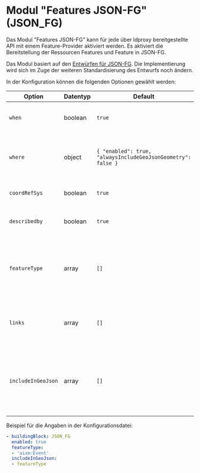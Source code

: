 # Modul "Features JSON-FG" (JSON_FG)

Das Modul "Features JSON-FG" kann für jede über ldproxy bereitgestellte API mit einem Feature-Provider aktiviert werden. Es aktiviert die Bereitstellung der Ressourcen Features und Feature in JSON-FG.

Das Modul basiert auf den [Entwürfen für JSON-FG](https://github.com/opengeospatial/ogc-feat-geo-json). Die Implementierung wird sich im Zuge der weiteren Standardisierung des Entwurfs noch ändern.

In der Konfiguration können die folgenden Optionen gewählt werden:

|Option |Datentyp |Default |Beschreibung
| --- | --- | --- | ---
|`when` |boolean |`true` |Aktiviert die Ausgabe von "when" bei Features mit einer primären zeitlichen Eigenschaft
|`where` |object |`{ "enabled": true, "alwaysIncludeGeoJsonGeometry": false }` |Aktiviert die Ausgabe von "where" bei Features mit Geometrien in einem anderen Koordinatenreferenzsystem als `CRS84` oder `CRS84h`
|`coordRefSys` |boolean |`true` |Aktiviert die Ausgabe von "coordRefSys" bei Features
|`describedby` |boolean |`true` |Aktiviert die Ausgabe von Links auf JSON-Schema-Dokumente zu der JSON-Instant, z.B. zur Validierung
|`featureType` |array |`[]` |Aktiviert die Ausgabe von "featureType" mit den angegebenen Werten bei Features. Ist eine Objektart angegeben, dann wird ein String ausgegeben, ansonsten ein Array von Strings.
|`links` |array |`[]` |Ergänzt den "links"-Array von Features um die angegebenen Links. Alle Werte des Arrays müssen ein gültiges Link-Objekt mit `href` und `rel` sein.
|`includeInGeoJson` |array |`[]` |Die Option ermöglicht, dass ausgewählte JSON-FG-Erweiterungen auch im GeoJSON-Encoding berücksichtigt werden. Erlaubte Werte sind: `describedby`, `featureType`, `when`, `where`, `coordRefSys`, `links``

Beispiel für die Angaben in der Konfigurationsdatei:

```yaml
- buildingBlock: JSON_FG
  enabled: true
  featureType: 
  - 'aixm:Event'
  includeInGeoJson:
  - featureType
```

